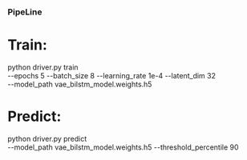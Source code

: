 

### PipeLine 

  # Train:
  python driver.py train \
    --epochs 5 --batch_size 8 --learning_rate 1e-4 --latent_dim 32 \
    --model_path vae_bilstm_model.weights.h5

  # Predict:
  python driver.py predict \
    --model_path vae_bilstm_model.weights.h5 --threshold_percentile 90
